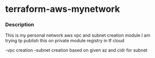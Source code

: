 # terraform-aws-mynetwork

### Description 
This is my personal network aws vpc and subnet creation module 
I am trying tp publish this on private module registry in tf cloud 

-vpc creation 
-subnet creation based on given az and cidr for subnet 
